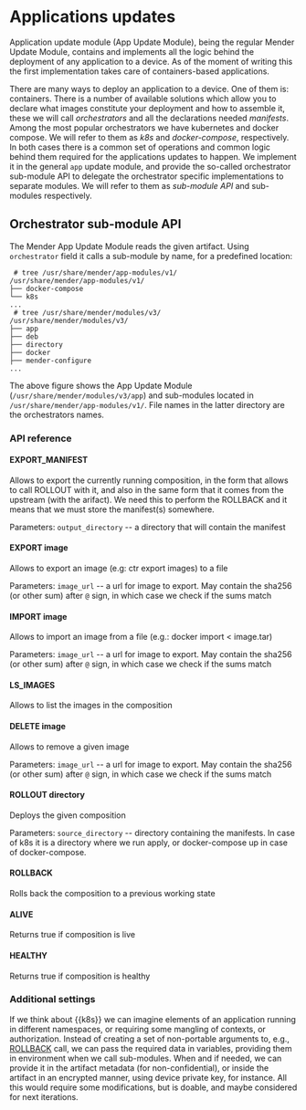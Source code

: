 # Applications updates

Application update module (App Update Module), being the regular Mender Update Module,
contains and implements all the logic behind the deployment of any application to a device.
As of the moment of writing this the first implementation takes care of containers-based
applications.

There are many ways to deploy an application to a device. One of them is: containers.
There is a number of available solutions which allow you to declare what images
constitute your deployment and how to assemble it, these we will call _orchestrators_
and all the declarations needed _manifests_. Among the most popular orchestrators
we have kubernetes and docker compose. We will refer to them as _k8s_ and _docker-compose_,
respectively. In both cases there is a common set of operations and common logic behind
them required for the applications updates to happen. We implement it in the general `app`
update module, and provide the so-called orchestrator sub-module API to delegate
the orchestrator specific implementations to separate modules. We will refer to them as
_sub-module API_ and sub-modules respectively.

## Orchestrator sub-module API

The Mender App Update Module reads the given artifact. Using `orchestrator` field it calls
a sub-module by name, for a predefined location:

```shell
 # tree /usr/share/mender/app-modules/v1/
/usr/share/mender/app-modules/v1/
├── docker-compose
└── k8s
...
 # tree /usr/share/mender/modules/v3/
/usr/share/mender/modules/v3/
├── app
├── deb
├── directory
├── docker
├── mender-configure
...
```

The above figure shows the App Update Module (`/usr/share/mender/modules/v3/app`) and sub-modules
located in `/usr/share/mender/app-modules/v1/`. File names in the latter directory
are the orchestrators names.

### API reference

#### EXPORT_MANIFEST
Allows to export the currently running composition, in the form that allows to call ROLLOUT
with it, and also in the same form that it comes from the upstream (with the arifact).
We need this to perform the ROLLBACK and it means that we must store the manifest(s) somewhere.

Parameters: `output_directory` -- a directory that will contain the manifest

#### EXPORT image
Allows to export an image (e.g: ctr export images) to a file

Parameters: `image_url` -- a url for image to export. May contain the sha256 (or other sum)
after `@` sign, in which case we check if the sums match

#### IMPORT image
Allows to import an image from a file (e.g.: docker import < image.tar)

Parameters: `image_url` -- a url for image to export. May contain the sha256 (or other sum)
after `@` sign, in which case we check if the sums match

#### LS_IMAGES
Allows to list the images in the composition

#### DELETE image
Allows to remove a given image

Parameters: `image_url` -- a url for image to export. May contain the sha256 (or other sum)
after `@` sign, in which case we check if the sums match

#### ROLLOUT directory
Deploys the given composition

Parameters: `source_directory` -- directory containing the manifests. In case of k8s
it is a directory where we run apply, or docker-compose up in case of docker-compose.

#### ROLLBACK
Rolls back the composition to a previous working state

#### ALIVE
Returns true if composition is live

#### HEALTHY
Returns true if composition is healthy

### Additional settings

If we think about {{k8s}} we can imagine elements of an application running in different
namespaces, or requiring some mangling of contexts, or authorization. Instead of creating
a set of non-portable arguments to, e.g., [ROLLBACK](#rollback) call, we can pass
the required data in variables, providing them in environment when we call sub-modules.
When and if needed, we can provide it in the artifact metadata (for non-confidential),
or inside the artifact in an encrypted manner, using device private key, for instance.
All this would require some modifications, but is doable, and maybe considered
for next iterations.